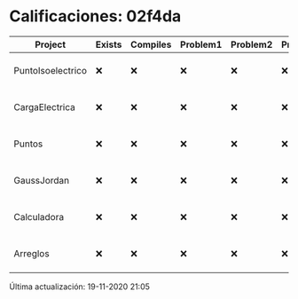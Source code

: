 # Calificaciones: 02f4da
|Project|Exists|Compiles|Problem1|Problem2|Problem3|Extra|Grade|CommitHash|CommitDate|CheckDate|DueDate|Comments|
|-|-|-|-|-|-|-|-|-|-|-|-|-|
|PuntoIsoelectrico|❌|❌|❌|❌|❌|❌|5.0|nan|nan|19-11-2020 21:05:38|26-11-2020 21:00:00|No se encontró el archivo en PracticasComputacionI/PuntoIsoelectrico/Grupo.cpp|
|CargaElectrica|❌|❌|❌|❌|❌|❌|5.0|nan|nan|19-11-2020 21:05:37|19-11-2020 21:00:00|No se encontró el archivo en PracticasComputacionI/CargaElectrica/CargaElectrica.cpp|
|Puntos|❌|❌|❌|❌|❌|❌|5.0|nan|nan|19-11-2020 21:05:36|05-11-2020 21:00:00|No se encontró el archivo en PracticasComputacionI/Puntos/Punto.cpp|
|GaussJordan|❌|❌|❌|❌|❌|❌|5.0|nan|nan|19-11-2020 21:05:35|19-11-2020 21:00:00|No se encontró el archivo en PracticasComputacionI/GaussJordan/GaussJordan.cpp|
|Calculadora|❌|❌|❌|❌|❌|❌|5.0|nan|nan|19-11-2020 21:05:34|15-10-2020 21:00:00|No se encontró el archivo en PracticasComputacionI/Calculadora/Calculadora.cpp|
|Arreglos|❌|❌|❌|❌|❌|❌|5.0|nan|nan|19-11-2020 21:05:34|22-10-2020 21:00:00|No se encontró el archivo en PracticasComputacionI/Arreglos/Arreglos.cpp|

Última actualización: 19-11-2020 21:05